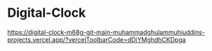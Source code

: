 # Digital-Clock 
https://digital-clock-m68g-git-main-muhammadghulammuhiuddins-projects.vercel.app/?vercelToolbarCode=dDiYMghdhCKDpga
